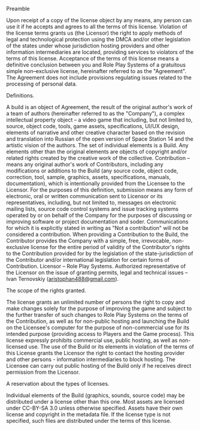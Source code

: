 Preamble

Upon receipt of a copy of the license object by any means, any person can use it if he 
accepts and agrees to all the terms of this license. Violation of the license terms grants us 
(the Licensor) the right to apply methods of legal and technological protection using the 
DMCA and/or other legislation of the states under whose jurisdiction hosting providers 
and other information intermediaries are located, providing services to violators of the 
terms of this license. Acceptance of the terms of this license means a definitive conclusion 
between you and Role Play Systems of a gratuitous simple non–exclusive license, hereinafter referred 
to as the "Agreement". The Agreement does not include provisions regulating issues 
related to the processing of personal data.

Definitions.

A build is an object of Agreement, the result of the original author's work of a team of 
authors (hereinafter referred to as the "Company"), a complex intellectual property object 
– a video game that including, but not limited to, source, object code, tools, game assets, 
specifications, UI/UX design, elements of narrative and other creative character based on 
the revision and translation into Russian of the open version of Space Station 14 and the 
artistic vision of the authors. The set of individual elements is a Build. Any elements other 
than the original elements are objects of copyright and/or related rights created by the 
creative work of the collective.
Contribution – means any original author's work of Contributors, including any 
modifications or additions to the Build (any source code, object code, correction, tool, 
sample, graphics, assets, specifications, manuals, documentation), which is intentionally 
provided from the Licensee to the Licensor. For the purposes of this definition, 
submission means any form of electronic, oral or written communication sent to Licensor 
or its representatives, including, but not limited to, messages on electronic mailing lists, 
source code control systems and issue tracking systems operated by or on behalf of the 
Company for the purposes of discussing or improving software or project documentation 
and soder. Communications for which it is explicitly stated in writing as "Not a 
contribution" will not be considered a contribution. When providing a Contribution to the 
Build, the Contributor provides the Company with a simple, free, irrevocable, non-exclusive
license for the entire period of validity of the Contributor's rights to the Contribution provided
for by the legislation of the state-jurisdiction of the Contributor 
and/or international legislation for certain forms of Contribution.
Licensor – Role Play Systems. Authorized representative of the Licensor on the issue of granting 
permits, legal and technical issues – Ivan Ternovskiy (aristophan488@gmail.com).

The scope of the rights granted.

The license grants an unlimited number of persons the right to copy and make changes 
solely for the purpose of improving the game and subject to the further transfer of such 
changes to Role Play Systems on the terms of the Contribution, as well as for non-public hosting and 
launching the Build on the Licensee's computer for the purpose of non-commercial use 
for its intended purpose (providing access to Players and the Game process). This license 
expressly prohibits commercial use, public hosting, as well as non-licensed use. The use 
of the Build or its elements in violation of the terms of this License grants the Licensor 
the right to contact the hosting provider and other persons - information intermediaries 
to block hosting. The Licensee can carry out public hosting of the Build only if he receives 
direct permission from the Licensor.

A reservation about the types of licenses.

Individual elements of the Build (graphics, sounds, source code) may be distributed under 
a license other than this one. Most assets are licensed under CC-BY-SA 3.0 unless 
otherwise specified. Assets have their own license and copyright in the metadata file. If 
the license type is not specified, such files are distributed under the terms of this license.
